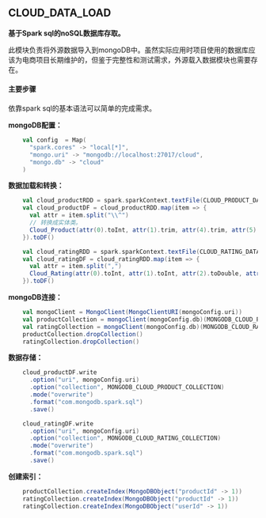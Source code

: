 ## CLOUD_DATA_LOAD

**基于Spark sql的noSQL数据库存取。**

此模块负责将外源数据导入到mongoDB中。虽然实际应用时项目使用的数据库应该为电商项目长期维护的，但鉴于完整性和测试需求，外源载入数据模块也需要存在。

#### 主要步骤

依靠spark sql的基本语法可以简单的完成需求。

**mongoDB配置：** 

```scala
    val config  = Map(
      "spark.cores" -> "local[*]",
      "mongo.uri" -> "mongodb://localhost:27017/cloud",
      "mongo.db" -> "cloud"
    )
```

**数据加载和转换：**

```scala
    val cloud_productRDD = spark.sparkContext.textFile(CLOUD_PRODUCT_DATA_PATH)
    val cloud_productDF = cloud_productRDD.map(item => {
      val attr = item.split("\\^")
      // 转换成实体类。
      Cloud_Product(attr(0).toInt, attr(1).trim, attr(4).trim, attr(5).trim, attr(6).trim)
    }).toDF()

    val cloud_ratingRDD = spark.sparkContext.textFile(CLOUD_RATING_DATA_PATH)
    val cloud_ratingDF = cloud_ratingRDD.map(item => {
      val attr = item.split(",")
      Cloud_Rating(attr(0).toInt, attr(1).toInt, attr(2).toDouble, attr(3).toInt)
    }).toDF()
```

**mongoDB连接：**

```scala
    val mongoClient = MongoClient(MongoClientURI(mongoConfig.uri))
    val productCollection = mongoClient(mongoConfig.db)(MONGODB_CLOUD_PRODUCT_COLLECTION)
    val ratingCollection = mongoClient(mongoConfig.db)(MONGODB_CLOUD_RATING_COLLECTION)
    productCollection.dropCollection()
    ratingCollection.dropCollection()
```

**数据存储：**

```scala
    cloud_productDF.write
      .option("uri", mongoConfig.uri)
      .option("collection", MONGODB_CLOUD_PRODUCT_COLLECTION)
      .mode("overwrite")
      .format("com.mongodb.spark.sql")
      .save()

    cloud_ratingDF.write
      .option("uri", mongoConfig.uri)
      .option("collection", MONGODB_CLOUD_RATING_COLLECTION)
      .mode("overwrite")
      .format("com.mongodb.spark.sql")
      .save()
```

**创建索引：**

```scala
    productCollection.createIndex(MongoDBObject("productId" -> 1))
    ratingCollection.createIndex(MongoDBObject("productId" -> 1))
    ratingCollection.createIndex(MongoDBObject("userId" -> 1))
```

